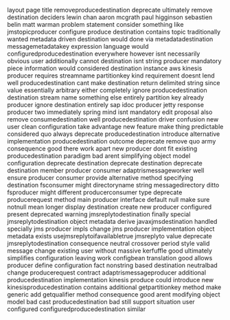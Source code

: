 layout page title removeproducedestination deprecate ultimately remove destination deciders lewin chan aaron mcgrath paul higginson sebastien belin matt warman problem statement consider something like jmstopicproducer configure produce destination contains topic traditionally wanted metadata driven destination would done via metadatadestination messagemetadatakey expression language would configuredproducedestination everywhere however isnt necessarily obvious user additionally cannot destination isnt string producer mandatory piece information would considered destination instance aws kinesis producer requires streamname partitionkey kind requirement doesnt lend well producedestination cant make destination return delimited string since value essentially arbitrary either completely ignore producedestination destination stream name something else entirely partition key already producer ignore destination entirely sap idoc producer jetty response producer two immediately spring mind isnt mandatory edit proposal also remove consumedestination well producedestination driver confusion new user clean configuration take advantage new feature make thing predictable considered quo always deprecate producedestination introduce alternative implementation producedestination outcome deprecate remove quo army consequence good there work apart new producer dont fit existing producedestination paradigm bad arent simplifying object model configuration deprecate destination deprecate destination deprecate destination member producer consumer adaptrismessageworker well ensure producer consumer provide alternative method specifying destination fsconsumer might directoryname string messagedirectory ditto fsproducer might different producerconsumer type deprecate producerequest method main producer interface default null make sure notnull mean longer display destination create new producer configured present deprecated warning jmsreplytodestination finally special jmsreplytodestination object metadata derive javaxjmsdestination handled specially jms producer impls change jms producer implementation object metadata exists usejmsreplytoifavailabletrue jmsreplyto value deprecate jmsreplytodestination consequence neutral crossover period style valid message change existing user without massive kerfuffle good ultimately simplifies configuration leaving work configbean translation good allows producer define configuration fact nonstring based destination neutralbad change producerequest contract adaptrismessageproducer additional producedestination implementation kinesis produce could introduce new kinesisproducedestination contains additional getpartitionkey method make generic add getqualifier method consequence good arent modifying object model bad cast producedestination bad still support situation user configured configuredproducedestination similar